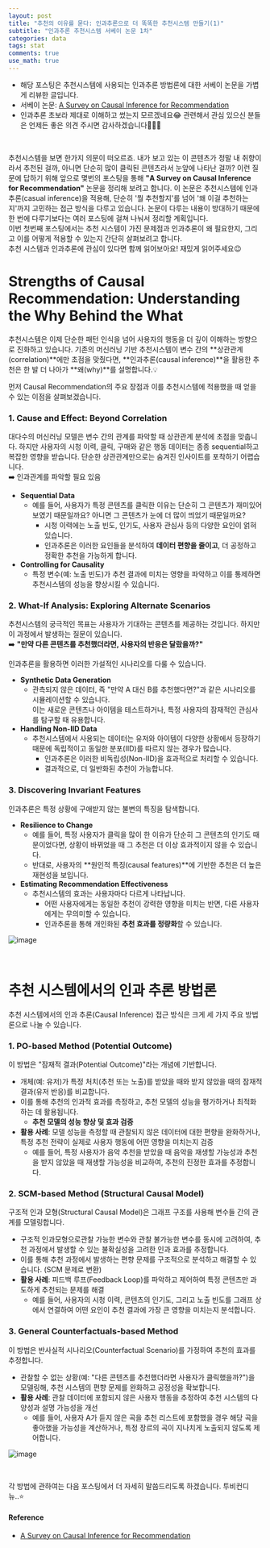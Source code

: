 ```yaml
---
layout: post
title: "추천의 이유를 묻다: 인과추론으로 더 똑똑한 추천시스템 만들기(1)"
subtitle: "인과추론 추천시스템 서베이 논문 1차"
categories: data
tags: stat
comments: true
use_math: true
---
```


* 해당 포스팅은 추천시스템에 사용되는 인과추론 방법론에 대한 서베이 논문을 가볍게 리뷰한 글입니다.
* 서베이 논문: [A Survey on Causal Inference for Recommendation](https://arxiv.org/pdf/2303.11666)
* 인과추론 초보라 제대로 이해하고 썼는지 모르겠네요😂 관련해서 관심 있으신 분들은 언제든 좋은 의견 주시면 감사하겠습니다🙇🏻‍♀️

<br> 

추천시스템을 보면 한가지 의문이 떠오르죠. 내가 보고 있는 이 콘텐츠가 정말 내 취향이라서 추천된 걸까, 아니면 단순히 많이 클릭된 콘텐츠라서 눈앞에 나타난 걸까?
이런 질문에 답하기 위해 앞으로 몇번의 포스팅을 통해 **"A Survey on Causal Inference for Recommendation"** 논문을 정리해 보려고 합니다. 이 논문은 추천시스템에 인과추론(casual inference)을 적용해, 단순히 '뭘 추천할지'를 넘어 '왜 이걸 추천하는지'까지 고민하는 접근 방식을 다루고 있습니다. 논문이 다루는 내용이 방대하기 때문에 한 번에 다루기보다는 여러 포스팅에 걸쳐 나눠서 정리할 계획입니다. <br>
이번 첫번째 포스팅에서는 추천 시스템이 가진 문제점과 인과추론이 왜 필요한지, 그리고 이를 어떻게 적용할 수 있는지 간단히 살펴보려고 합니다. <br>
추천 시스템과 인과추론에 관심이 있다면 함께 읽어보아요! 재밌게 읽어주세요😉

# Strengths of Causal Recommendation: Understanding the Why Behind the What

추천시스템은 이제 단순한 패턴 인식을 넘어 사용자의 행동을 더 깊이 이해하는 방향으로 진화하고 있습니다. 기존의 머신러닝 기반 추천시스템이 변수 간의 **상관관계(correlation)**에만 초점을 맞췄다면, **인과추론(causal inference)**을 활용한 추천은 한 발 더 나아가 **왜(why)**를 설명합니다.💡

먼저 Causal Recommendation의 주요 장점과 이를 추천시스템에 적용했을 때 얻을 수 있는 이점을 살펴보겠습니다.

### **1. Cause and Effect: Beyond Correlation**
대다수의 머신러닝 모델은 변수 간의 관계를 파악할 때 상관관계 분석에 초점을 맞춥니다. 하지만 사용자의 시청 이력, 클릭, 구매와 같은 행동 데이터는 종종 sequential하고 복잡한 영향을 받습니다. 단순한 상관관계만으로는 숨겨진 인사이트를 포착하기 어렵습니다. <br>
➡️  인과관계를 파악할 필요 있음

-   **Sequential Data**
	* 예를 들어, 사용자가 특정 콘텐츠를 클릭한 이유는 단순히 그 콘텐츠가 재미있어 보였기 때문일까요? 아니면 그 콘텐츠가 눈에 더 많이 띄었기 때문일까요?
	    -   시청 이력에는 노출 빈도, 인기도, 사용자 관심사 등의 다양한 요인이 얽혀 있습니다.
	    -   인과추론은 이러한 요인들을 분석하여 **데이터 편향을 줄이고**, 더 공정하고 정확한 추천을 가능하게 합니다.
-   **Controlling for Causality**
	* 특정 변수(예: 노출 빈도)가 추천 결과에 미치는 영향을 파악하고 이를 통제하면 추천시스템의 성능을 향상시킬 수 있습니다.

### **2. What-If Analysis: Exploring Alternate Scenarios**
추천시스템의 궁극적인 목표는 사용자가 기대하는 콘텐츠를 제공하는 것입니다. 하지만 이 과정에서 발생하는 질문이 있습니다. <br>
➡️  **"만약 다른 콘텐츠를 추천했더라면, 사용자의 반응은 달랐을까?"**

인과추론을 활용하면 이러한 가설적인 시나리오를 다룰 수 있습니다.
-   **Synthetic Data Generation**
	* 관측되지 않은 데이터, 즉 "만약 A 대신 B를 추천했다면?"과 같은 시나리오를 시뮬레이션할 수 있습니다.  
    이는 새로운 콘텐츠나 아이템을 테스트하거나, 특정 사용자의 잠재적인 관심사를 탐구할 때 유용합니다.
-   **Handling Non-IID Data**
	* 추천시스템에서 사용되는 데이터는 유저와 아이템이 다양한 상황에서 등장하기 때문에 독립적이고 동일한 분포(IID)를 따르지 않는 경우가 많습니다.
	    -   인과추론은 이러한 비독립성(Non-IID)을 효과적으로 처리할 수 있습니다.
	    -   결과적으로, 더 일반화된 추천이 가능합니다.

### **3. Discovering Invariant Features**
인과추론은 특정 상황에 구애받지 않는 불변의 특징을 탐색합니다.

-   **Resilience to Change**
	* 예를 들어, 특정 사용자가 클릭을 많이 한 이유가 단순히 그 콘텐츠의 인기도 때문이었다면, 상황이 바뀌었을 때 그 추천은 더 이상 효과적이지 않을 수 있습니다.
    -   반대로, 사용자의 **원인적 특징(causal features)**에 기반한 추천은 더 높은 재현성을 보입니다.
-   **Estimating Recommendation Effectiveness**
	* 추천시스템의 효과는 사용자마다 다르게 나타납니다.
	    -   어떤 사용자에게는 동일한 추천이 강력한 영향을 미치는 반면, 다른 사용자에게는 무의미할 수 있습니다.
	    -   인과추론을 통해 개인화된 **추천 효과를 정량화**할 수 있습니다.

![image](https://github.com/user-attachments/assets/784e9c88-59e1-4e28-a097-79b7c6be9810)

<br>

# 추천 시스템에서의 인과 추론 방법론
추천 시스템에서의 인과 추론(Causal Inference) 접근 방식은 크게 세 가지 주요 방법론으로 나눌 수 있습니다.

### **1. PO-based Method (Potential Outcome)**
이 방법은 "잠재적 결과(Potential Outcome)"라는 개념에 기반합니다.
-   개체(예: 유저)가 특정 처치(추천 또는 노출)를 받았을 때와 받지 않았을 때의 잠재적 결과(유저 반응)를 비교합니다.
-   이를 통해 추천의 인과적 효과를 측정하고, 추천 모델의 성능을 평가하거나 최적화하는 데 활용됩니다.
	- **추천 모델의 성능 향상 및 효과 검증**
-   **활용 사례**: 모델 성능을 측정할 때 관찰되지 않은 데이터에 대한 편향을 완화하거나, 특정 추천 전략이 실제로 사용자 행동에 어떤 영향을 미치는지 검증
	-   예를 들어, 특정 사용자가 음악 추천을 받았을 때 음악을 재생할 가능성과 추천을 받지 않았을 때 재생할 가능성을 비교하여, 추천의 진정한 효과를 추정합니다.

### **2. SCM-based Method (Structural Causal Model)**
구조적 인과 모형(Structural Causal Model)은 그래프 구조를 사용해 변수들 간의 관계를 모델링합니다.
-   구조적 인과모형으로관찰 가능한 변수와 관찰 불가능한 변수를 동시에 고려하여, 추천 과정에서 발생할 수 있는 불확실성을 고려한 인과 효과를 추정합니다.
-   이를 통해 추천 과정에서 발생하는 편향 문제를 구조적으로 분석하고 해결할 수 있습니다. (SCM 문제로 변환)
-   **활용 사례**: 피드백 루프(Feedback Loop)를 파악하고 제어하여 특정 콘텐츠만 과도하게 추천되는 문제를 해결
	-   예를 들어, 사용자의 시청 이력, 콘텐츠의 인기도, 그리고 노출 빈도를 그래프 상에서 연결하여 어떤 요인이 추천 결과에 가장 큰 영향을 미치는지 분석합니다.

### **3. General Counterfactuals-based Method**
이 방법은 반사실적 시나리오(Counterfactual Scenario)를 가정하여 추천의 효과를 추정합니다.
-   관찰할 수 없는 상황(예: "다른 콘텐츠를 추천했더라면 사용자가 클릭했을까?")을 모델링해, 추천 시스템의 편향 문제를 완화하고 공정성을 확보합니다.
-   **활용 사례**: 관찰 데이터에 포함되지 않은 사용자 행동을 추정하여 추천 시스템의 다양성과 설명 가능성을 개선
	-   예를 들어, 사용자 A가 듣지 않은 곡을 추천 리스트에 포함했을 경우 해당 곡을 좋아했을 가능성을 계산하거나, 특정 장르의 곡이 지나치게 노출되지 않도록 제어합니다.

![image](https://github.com/user-attachments/assets/7c11ff6d-e754-43e7-b72b-75769603accd)


<br>

각 방법에 관하여는 다음 포스팅에서 더 자세히 말씀드리도록 하겠습니다. 투비컨디뉴..⭐️


#### Reference 
* [A Survey on Causal Inference for Recommendation](https://arxiv.org/pdf/2303.11666)
